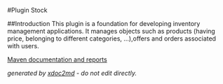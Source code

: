 
#Plugin Stock

##Introduction
This plugin is a foundation for developing inventory management applications. It manages objects such as products (having price, belonging to different categories, ...),offers and orders associated with users.

[Maven documentation and reports](http://dev.lutece.paris.fr/plugins/plugin-stock/)



 *generated by [xdoc2md](https://github.com/lutece-platform/tools-maven-xdoc2md-plugin) - do not edit directly.*